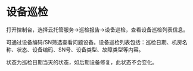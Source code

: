 # 设备巡检

打开控制台，选择云托管服务->巡检报告->设备巡检，查看设备巡检列表信息。</br>

可通过设备编码/SN筛选查看问题设备。设备巡检列表包括：巡检日期、机房名称、状态、设备编码、SN号、设备类型、故障类型等内容。</br>

状态为巡检日期当天的状态，如后期设备修复，此状态不会变化。
